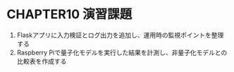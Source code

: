 # CHAPTER10 演習課題

1. Flaskアプリに入力検証とログ出力を追加し、運用時の監視ポイントを整理する
2. Raspberry Piで量子化モデルを実行した結果を計測し、非量子化モデルとの比較表を作成する
